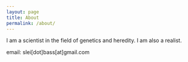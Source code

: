 ```yaml
---
layout: page
title: About
permalink: /about/
---
```


I am a scientist in the field of genetics and heredity. I am also a realist.

email: slei[dot]bass[at]gmail.com
